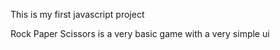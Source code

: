 This is my first javascript project 

Rock Paper Scissors is a very basic game with a very simple ui
